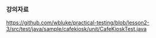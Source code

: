 ### 강의자료

https://github.com/wbluke/practical-testing/blob/lesson2-3/src/test/java/sample/cafekiosk/unit/CafeKioskTest.java